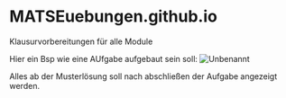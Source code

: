 # MATSEuebungen.github.io
Klausurvorbereitungen für alle Module

Hier ein Bsp wie eine AUfgabe aufgebaut sein soll:
![Unbenannt](https://user-images.githubusercontent.com/105340914/167937086-49dfe59e-e0ff-4b26-beda-3a006417dfd4.png)


Alles ab der Musterlösung soll nach abschließen der Aufgabe angezeigt werden.
